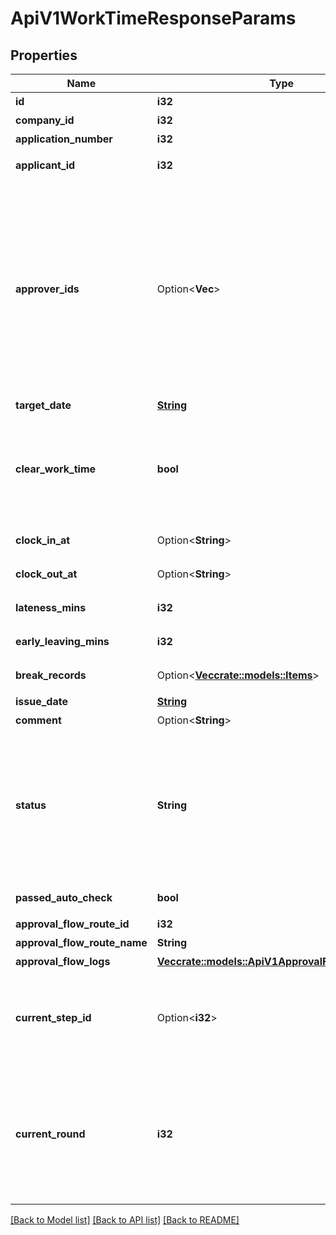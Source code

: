 # ApiV1WorkTimeResponseParams

## Properties

Name | Type | Description | Notes
------------ | ------------- | ------------- | -------------
**id** | **i32** | 申請ID | 
**company_id** | **i32** | 事業所ID | 
**application_number** | **i32** | 申請No | 
**applicant_id** | **i32** | 申請者のユーザーID | 
**approver_ids** | Option<**Vec<i32>**> | 承認者のユーザーID配列 次の場合、空配列になります。 - 指定なしの申請経路を利用した、申請ステータスが承認済み以外の申請 - 申請が差戻された | [optional]
**target_date** | [**String**](string.md) | 対象日 | 
**clear_work_time** | **bool** | 勤務時間削除フラグ（false:勤務時間を修正する、true:勤務時間を削除する） | 
**clock_in_at** | Option<**String**> | 勤務開始時間 | [optional]
**clock_out_at** | Option<**String**> | 勤務終了時間 | [optional]
**lateness_mins** | **i32** | 遅刻分の時間（分単位） | 
**early_leaving_mins** | **i32** | 早退分の時間（分単位） | 
**break_records** | Option<[**Vec<crate::models::Items>**](items.md)> | 休憩時間のリスト | [optional]
**issue_date** | [**String**](string.md) | 申請日 | 
**comment** | Option<**String**> | 申請理由 | [optional]
**status** | **String** | 申請ステータス。（draft:下書き、in_progress:申請中、approved:承認済、feedback:差戻し） | 
**passed_auto_check** | **bool** | 自動チェック結果 | 
**approval_flow_route_id** | **i32** | 申請経路ID | 
**approval_flow_route_name** | **String** | 申請経路名 | 
**approval_flow_logs** | [**Vec<crate::models::ApiV1ApprovalFlowLogsParams>**](ApiV1ApprovalFlowLogsParams.md) | 承認履歴 | 
**current_step_id** | Option<**i32**> | 現在承認ステップID<br> 申請を差戻した場合、nullになります。 | [optional]
**current_round** | **i32** | 現在のround。差戻し等により申請がstepの最初からやり直しになるとroundの値が増えます。 | 

[[Back to Model list]](../README.md#documentation-for-models) [[Back to API list]](../README.md#documentation-for-api-endpoints) [[Back to README]](../README.md)



